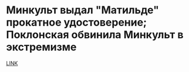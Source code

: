 # Минкульт выдал "Матильде" прокатное удостоверение; Поклонская обвинила Минкульт в экстремизме



[LINK](https://varlamov.ru/2508341.html)